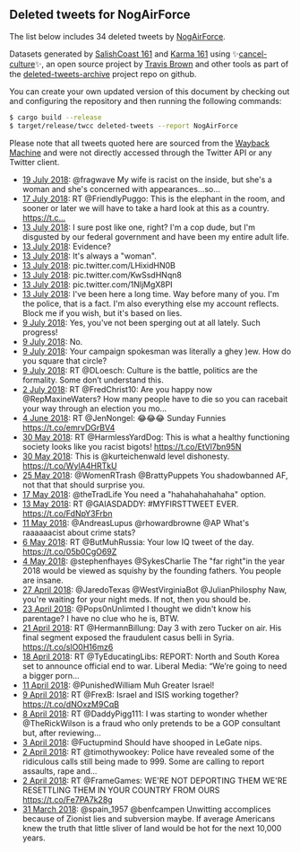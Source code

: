 ## Deleted tweets for NogAirForce

The list below includes 34 deleted tweets by
[NogAirForce](https://twitter.com/NogAirForce).



Datasets generated by [SalishCoast 161](https://twitter.com/SalishCoastA) and [Karma 161](https://twitter.com/KarmaOneSixOne)
using ✨[cancel-culture](https://github.com/travisbrown/cancel-culture)✨, an open source project by [Travis Brown](https://twitter.com/travisbrown) 
and other tools as part of the [deleted-tweets-archive](https://github.com/salcoast/deleted-tweets-archive/) project repo on github.

You can create your own updated version of this document by checking out and configuring the
repository and then running the following commands:

```bash
$ cargo build --release
$ target/release/twcc deleted-tweets --report NogAirForce
```

Please note that all tweets quoted here are sourced from the
[Wayback Machine](https://web.archive.org) and were not directly accessed through the Twitter API or
any Twitter client.

* [19 July 2018](https://web.archive.org/web/20180719052400/https://twitter.com/NogAirForce/status/1019815095449161728): @fragwave My wife is racist on the inside, but she's a woman and she's concerned with appearances...so...
* [17 July 2018](https://web.archive.org/web/20180717183938/https://twitter.com/NogAirForce/status/1019290547419254785): RT @FriendlyPuggo: This is the elephant in the room, and sooner or later we will have to take a hard look at this as a country. https://t.c…
* [13 July 2018](https://web.archive.org/web/20180713071436/https://twitter.com/NogAirForce/status/1017667241586749440): I sure post like one, right? I'm a cop dude, but I'm disgusted by our federal government and have been my entire adult life.
* [13 July 2018](https://web.archive.org/web/20180713071437/https://twitter.com/NogAirForce/status/1017665605300678656): Evidence?
* [13 July 2018](https://web.archive.org/web/20180713071437/https://twitter.com/NogAirForce/status/1017663595356672000): It's always a "woman".
* [13 July 2018](https://web.archive.org/web/20180713071437/https://twitter.com/NogAirForce/status/1017663595356672000): pic.twitter.com/LHixidHN0B
* [13 July 2018](https://web.archive.org/web/20180713071437/https://twitter.com/NogAirForce/status/1017663595356672000): pic.twitter.com/KwSsdHNqn8
* [13 July 2018](https://web.archive.org/web/20180713071437/https://twitter.com/NogAirForce/status/1017663595356672000): pic.twitter.com/1NljMgX8PI
* [13 July 2018](https://web.archive.org/web/20180713071437/https://twitter.com/NogAirForce/status/1017663595356672000): I've been here a long time. Way before many of you. I'm the police, that is a fact. I'm also everything else my account reflects. Block me if you wish, but it's based on lies.
* [ 9 July 2018](https://web.archive.org/web/20180709084746/https://twitter.com/NogAirForce/status/1016173643154374656): Yes, you've not been sperging out at all lately. Such progress!
* [ 9 July 2018](https://web.archive.org/web/20180709084746/https://twitter.com/NogAirForce/status/1016173643154374656): No.
* [ 9 July 2018](https://web.archive.org/web/20180709084746/https://twitter.com/NogAirForce/status/1016173643154374656): Your campaign spokesman was literally a ghey )ew.  How do you square that circle?
* [ 9 July 2018](https://web.archive.org/web/20180709011358/https://twitter.com/NogAirForce/status/1016128293869793280): RT @DLoesch: Culture is the battle, politics are the formality. Some don’t understand this.
* [ 2 July 2018](https://web.archive.org/web/20180702223154/https://twitter.com/NogAirForce/status/1013913181247492098): RT @FredChrist10: Are you happy now @RepMaxineWaters?   How many people have to die so you can racebait your way through an election you mo…
* [ 4 June 2018](https://web.archive.org/web/20180604031756/https://twitter.com/NogAirForce/status/1003475915781869568): RT @JenNongel: 😂😂😂  Sunday Funnies https://t.co/emrvDGrBV4
* [30 May 2018](https://web.archive.org/web/20180530052110/https://twitter.com/NogAirForce/status/1001694989137731584): RT @HarmlessYardDog: This is what a healthy functioning society looks like you racist bigots! https://t.co/EtVl7bn95N
* [30 May 2018](https://web.archive.org/web/20180530051157/https://twitter.com/NogAirForce/status/1001692669704392704): This is @kurteichenwald level dishonesty. https://t.co/WyIA4HRTkU
* [25 May 2018](https://web.archive.org/web/20180525044839/https://twitter.com/NogAirForce/status/999874866710024192): @WomenRTrash @BrattyPuppets You shadowbanned AF, not that that should surprise you.
* [17 May 2018](https://web.archive.org/web/20180517035022/https://twitter.com/NogAirForce/status/996961096320929792): @theTradLife You need a "hahahahahahaha" option.
* [13 May 2018](https://web.archive.org/web/20180513030827/https://twitter.com/NogAirForce/status/995500996200685570): RT @GAIASDADDY: #MYFIRSTTWEET EVER. https://t.co/FdNpY3Frbn
* [11 May 2018](https://web.archive.org/web/20180511040243/https://twitter.com/NogAirForce/status/994789877089816576): @AndreasLupus @rhowardbrowne @AP What's raaaaaacist about crime stats?
* [ 6 May 2018](https://web.archive.org/web/20180506054831/https://twitter.com/NogAirForce/status/993004563211935744): RT @ButMuhRussia: Your low IQ tweet of the day. https://t.co/05b0CgO69Z
* [ 4 May 2018](https://web.archive.org/web/20180504043837/https://twitter.com/NogAirForce/status/992262196582273026): @stephenfhayes @SykesCharlie The "far right"in the year 2018 would be viewed as squishy by the founding fathers. You people are insane.
* [27 April 2018](https://web.archive.org/web/20180427063343/https://twitter.com/NogAirForce/status/989754447378067456): @JaredoTexas @WestVirginiaBot @JulianPhilosphy Naw, you're waiting for your night meds. If not, then you should be.
* [23 April 2018](https://web.archive.org/web/20180423190032/https://twitter.com/NogAirForce/status/988492838475325443): @Pops0nUnlimted I thought we didn't know his parentage? I have no clue who he is, BTW.
* [21 April 2018](https://web.archive.org/web/20180421000919/https://twitter.com/NogAirForce/status/987483382769750016): RT @HermannBillung: Day 3 with zero Tucker on air. His final segment exposed the fraudulent casus belli in Syria. https://t.co/slO0H16mz6
* [18 April 2018](https://web.archive.org/web/20180418051324/https://twitter.com/NogAirForce/status/986472744224198656): RT @TyEducatingLibs: REPORT: North and South Korea set to announce official end to war.  Liberal Media: “We’re going to need a bigger porn…
* [11 April 2018](https://web.archive.org/web/20180411190643/https://twitter.com/NogAirForce/status/984145740208451584): @PunishedWilliam Muh Greater Israel!
* [ 9 April 2018](https://web.archive.org/web/20180409131435/https://twitter.com/NogAirForce/status/983332347192979456): RT @FrexB: Israel and ISIS working together? https://t.co/dNOxzM9CqB
* [ 8 April 2018](https://web.archive.org/web/20180408002602/https://twitter.com/NogAirForce/status/982776547403878400): RT @DaddyPigg111: I was starting to wonder whether @TheRickWilson is a fraud who only pretends to be a GOP consultant but, after reviewing…
* [ 3 April 2018](https://web.archive.org/web/20180403054003/https://twitter.com/NogAirForce/status/981043632965898240): @Fuctupmind Should have shooped in LeGate nips.
* [ 2 April 2018](https://web.archive.org/web/20180402195953/https://twitter.com/NogAirForce/status/980897629214212096): RT @timothywookey: Police have revealed some of the ridiculous calls still being made to 999. Some are calling to report assaults, rape and…
* [ 2 April 2018](https://web.archive.org/web/20180402133353/https://twitter.com/NogAirForce/status/980800489150435328): RT @FrameGames: WE'RE NOT DEPORTING THEM WE'RE RESETTLING THEM IN YOUR COUNTRY FROM OURS https://t.co/Fe7PA7k28g
* [31 March 2018](https://web.archive.org/web/20180331152352/https://twitter.com/NogAirForce/status/980103391643922432): @spain_1957 @benfcampen Unwitting accomplices because of Zionist lies and subversion maybe. If average Americans knew the truth that little sliver of land would be hot for the next 10,000 years.
